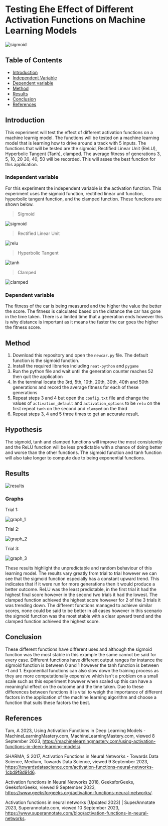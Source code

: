 # Testing Ehe Effect of Different Activation Functions on Machine Learning Models
![sigmoid](assets/sigmoid.png)

## Table of Contents
- [Introduction](#introduction)
- [Independent Variable](#independent-variable)
- [Dependent variable](#dependent-variable)
- [Method](#method)
- [Results](#results)
- [Conclusion](#conclusion)
- [References](#references)

## Introduction
This experiment will test the effect of different activation functions on a machine learnig model. The functions will be tested on a machine learning model that is learning how to drive around a track with 5 inputs. The functions that will be tested are the sigmoid, Rectified Linear Unit (ReLU), Hyperbolic Tangent (Tanh), clamped. The average fitness of generations 3, 5, 10, 20 30, 40, 50 will be recorded. This will asses the best function for this application.

### Independent variable
For this experiment the independent variable is the activation function. This experiment uses the sigmoid function, rectified linear unit function, hyperbolic tangent function, and the clamped function. These functions are shown below.

>Sigmoid

![sigmoid](assets/Sigmoid.webp)

>Rectified Linear Unit

![relu](assets/ReLU.webp)

>Hyperbolic Tangent

![tanh](assets/Tanh.webp)

>Clamped

![clamped](assets/Clamped.webp)

### Dependent variable
The fitness of the car is being measured and the higher the value the better the score. The fitness is calculated based on the distance the car has gone in the time taken. There is a limited time that a generation ends however this is why distance is important as it means the faster the car goes the higher the fitness score.
## Method
1. Download this repository and open the `newcar.py` file. The default function is the sigmoid function.
2. Install the required libraries including `neat-python` and `pygame`
3. Run the python file and wait until the generation counter reaches 52 then quit the application
4. In the terminal locate the 3rd, 5th, 10th, 20th, 30th, 40th and 50th generations and record the average fitness for each of these generations
5. Repeat steps 3 and 4 but open the `config.txt` file and change the values of `activation_default` and `activation_options` to be `relu` on the first repeat `tanh` on the second and `clamped` on the third
6. Repeat steps 3, 4 and 5 three times to get an accurate result.


## Hypothesis
The sigmoid, tanh and clamped functions will improve the most consistently and the ReLU function will be less predictable with a chance of doing better and worse than the other functions. The sigmoid function and tanh function will also take longer to compute due to being exponential functions.

## Results
![results](assets/results_table.png)

### Graphs
Trial 1:

![graph_1](assets/Trial_1.png)

Trial 2:

![graph_2](assets/Trial_2.png)

Trial 3:

![graph_3](assets/Trial_3.png)


These results highlight the unpredictable and random behaviour of this learning model. The results vary greatly from trial to trial however we can see that the sigmoid function especially has a constant upward trend. This indicates that if it were run for more generations then it would produce a better outcome. ReLU was the least predictable, in the first trial it had the highest final score however in the second two trials it had the lowest. The clamped function achieved the highest score however for 2 of the 3 trials it was trending down. The different functions managed to achieve similar scores, none could be said to be better in all cases however in this scenario the sigmoid function was the most stable with a clear upward trend and the clamped function achieved the highest score. 


## Conclusion
These different functions have different uses and although the sigmoid function was the most stable in this example the same cannot be said for every case. Different functions have different output ranges for instance the sigmoid function is between 0 and 1 however the tanh function is between -1 and 1. Exponential functions can also slow down the training process as they are more computationally expensive which isn't a problem on a small scale such as this experiment however when scaled up this can have a meaningful effect on the outcome and the time taken. Due to these differences between functions it is vital to weigh the importance of different factors in the application of the machine learning algorithm and choose a function that suits these factors the best. 

## References
Tam, A 2023, Using Activation Functions in Deep Learning Models - MachineLearningMastery.com, MachineLearningMastery.com, viewed 8 September 2023, <https://machinelearningmastery.com/using-activation-functions-in-deep-learning-models/>.

SHARMA, S 2017, Activation Functions in Neural Networks - Towards Data Science, Medium, Towards Data Science, viewed 9 September 2023, <https://towardsdatascience.com/activation-functions-neural-networks-1cbd9f8d91d6>.

Activation functions in Neural Networks 2018, GeeksforGeeks, GeeksforGeeks, viewed 9 September 2023, <https://www.geeksforgeeks.org/activation-functions-neural-networks/>.

Activation functions in neural networks [Updated 2023] | SuperAnnotate 2023, Superannotate.com, viewed 10 September 2023, <https://www.superannotate.com/blog/activation-functions-in-neural-networks>.

‌
‌
‌

‌
